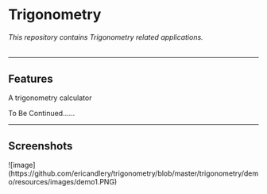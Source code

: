 # Trigonometry #
###### This repository contains Trigonometry related applications. #
<hr>
<h2>Features</h2>
<p>A trigonometry calculator</p>
<p>To Be Continued......</p>
<hr>
<h2>Screenshots</h2>
![image](https://github.com/ericandlery/trigonometry/blob/master/trigonometry/demo/resources/images/demo1.PNG)

